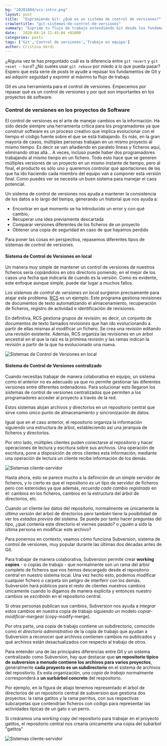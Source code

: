 ```yaml
---
bg: "20201804/vcs-intro.png"
layout: post
title:  "Exprimiendo Git: ¿Qué es un sistema de control de versiones?"
crawlertitle: "git-sistemas-de-control-de-versiones"
summary: "Exprime tu flujo de trabajo entendiendo Git desde los fundamentos"
date:   2020-04-14 22:45:04 +01000
categories: posts
tags: ['Git','Control de versiones','Trabajo en equipo']
author: Cristina Verdi
---
```


¿Alguna vez te has preguntado cuál es la diferencia entre `git revert` y   `git reset --hard`? ¿No sueles usar `git rebase` por miedo a lo que pueda pasar? Espero que esta serie de posts te ayude a repasar los fundamentos de Git y así adquirir seguidad y exprimir al máximo tu flujo de trabajo.

Git es una herramienta para el control de versiones. Empecemos por repasar qué es un control de versiones y por qué son importantes en los proyectos de software.

### Control de versiones en los proyectos de Software

El control de versiones es el arte de manejar cambios en la información. Ha sido desde siempre una herramienta crítica para los programadores ya que construir software es un proceso creativo que implica evolucionar con el tiempo el código fuente sobre el que se está trabajando. Es más, en la gran mayoría de casos, múltiples personas trabajan en un mismo proyecto al mismo tiempo. Es decir se van añadiendo en paralelo líneas y ficheros aquí, eliminando otras allá... A veces, incluso puede haber dos programadores trabajando al mismo tienpo en un fichero. Todo esto hace que se generen múltiples versiones de un proyecto en un mismo instante de tiempo, pero al final, el producto es sólo uno y queremos controlar qué aportaciones de las que ha ido haciendo cada miembro del equipo van a componer esta versión final. Como puedes ver se necesita un buen sistema para manejar el caos potencial. 

Un sistema de control de versiones nos ayuda a mantener la consistencia de los datos a lo largo del tiempo, generando un historial que nos ayuda a:

- Encontrar en qué momento se ha introducido un error y con qué cambio,
- Recuperar una idea previamente descartada
- Comparar versiones diferentes de los ficheros de un proyecto
- Obtener una copia de seguridad en caso de que hayamos perdido

Para poner las cosas en perspectiva, repasemos diferentes tipos de sistemas de control de versiones.

#### Sistema de Control de Versiones en local

Un manera muy simple de mantener un control de versiones de nuestros ficheros sería copiándolos en otro directorio poniendo, en el mejor de los casos una fecha que indicaría de cuando es la versión. Como es evidente,
este enfoque aunque simple, puede dar lugar a muchos fallos. 

Los *sistemas de control de versiones en local* surgieron precisamente para atajar este problema.
[RCS](https://www.gnu.org/software/rcs/) es un ejemplo. Este programa gestiona revisiones de documentos de texto automatizando el almacenamiento, recuperación de ficheros, registro de actividad e identificación de revisiones.

En definitiva, RCS gestiona *grupos de revisión*; es decir, un conjunto de documentos de texto llamados *revisiones* que han ido evolucionando a partir de ellas mismas al modificar un fichero.
Se crea una revisión editando una revisión existente. Además, RCS organiza las revisiones en un árbol ancestral en el que la raíz es la primirea revisión y las ramas indican la revisión a partir de la que ha evolucionado una nueva.

![Sistemas de Control de Versiones en local](../../assets/images/20201804/scv-en-local.jpg)

#### Sistema de Control de Versiones centralizado
Cuando necesitas trabajar de manera colaborativa en equipo, un sistema como el anterior no es adecuado ya que no permite gestionar las diferentes versiones entre diferentes ordenadores. Para solucionar esto llegaron los sistemas de control de versiones centralizados que permiten a los programadores acceder al proyecto a través de la red.

Estos sistemas alojan archivos y directorios en un repositorio central que sirve como único punto de almacenamiento y sincronización de datos.

Igual que en el caso anterior, el repositorio organiza la información siguiendo una estructura de árbol, estableciendo así una jerarquía de ficheros y directorios.

Por otro lado, múltiples clientes puden conectarse al repositorio y hacer operaciones de lectura y escritura sobre sus archivos. Una operación de escritura, pone a disposición de otros clientes esta información; mediante una operación de lectura un cliente recibe información de los demás.

![Sistemas cliente-servidor](../../assets/images/20201804/sistema-cliente-servidor.png)

Hasta ahora, esto se parece mucho a la definición de un simple servidor de ficheros, y lo cierto es que el repositorio *es* un tipo de servidor de ficheros pero con esteroides ya que además, *recuerda cada cambio registrado* en él: cambios en los ficheros, cambios en la estructura del árbol de directorios, etc.

Cuando un cliente *lee* datos del repositorio, normalmente ve únicamente la *última versión* del árbol de directorios pero también tiene la posibilidad de ver los *estados previos* del sistema. Se puede por tanto hacer preguntas del tipo, ¿qué contenía este directorio el viernes pasado? o ¿quién a sido la última persona en modificar este archivo?

Para ponernos en contexto, veamos cómo funciona Subversion, sistema de control de versiones, muy popular durante las últimas dos décadas antes de Git.

Para trabajar de manera colaborativa, Subversion permite crear **working copies** - o copias de trabajo -  que normalmente son un rama del árbol completo de ficheros que nos hemos descargado desde el repositorio central en nuestro sistema local. Una vez hecho esto, podemos modificar cualquier fichero o carpeta sin peligro de interferir con los demás. Subversión hará públicos para el resto de clientes nuestros cambios únicamente cuando lo digamos de manera explícita y entonces nuestro cambios se *escribirán* en el repositorio central. 

Si otras personas publican sus cambios, Subversion nos ayuda a *integrar* estos cambios en nuestra copia de trabajo siguiendo un modelo *copiar-modificar-mergear* (copy-modify-merge).

Por otra parte, una copia de trabajo contiene un subdirectorio, comocido como el *directorio administrativo* de la copia de trabajo que ayudan a Subversion a reconocer qué archivos contienen cambios no publicados y qué archivos están desactualizados con respecto al trabajo de otros.

Para entender una de las principales diferencias entre Git y un sistema centralizado como Subversion, hay que destacar que **un repositorio típico de subversion a menudo contiene los archivos para varios proyectos**, generalmente **cada proyecto es un subdirectorio** en el sistema de archivos del repositorio. Es esta organización, *una copia de trabajo* normalmente corresponderá a **un surbárbol concreto** del respositorio.

Por ejemplo, en la figura de abajo tenemos representado el árbol de directorios de un repositorio central de subversion que gestiona dos proyectos: la rama gatitos y  la rama perritos, con sus respectivas subcarpetas que contendrían ficheros con código para representar las actividades típicas de un gato o un perro.

Si creáramos una *working copy* del repositorio para trabajar en el proyecto gatitos, el repositorio central nos crearía únicamente una copia del subárbol "gatitos"

![Sistemas cliente-servidor](../../assets/images/20201804/gatitos-y-perritos.gif)


